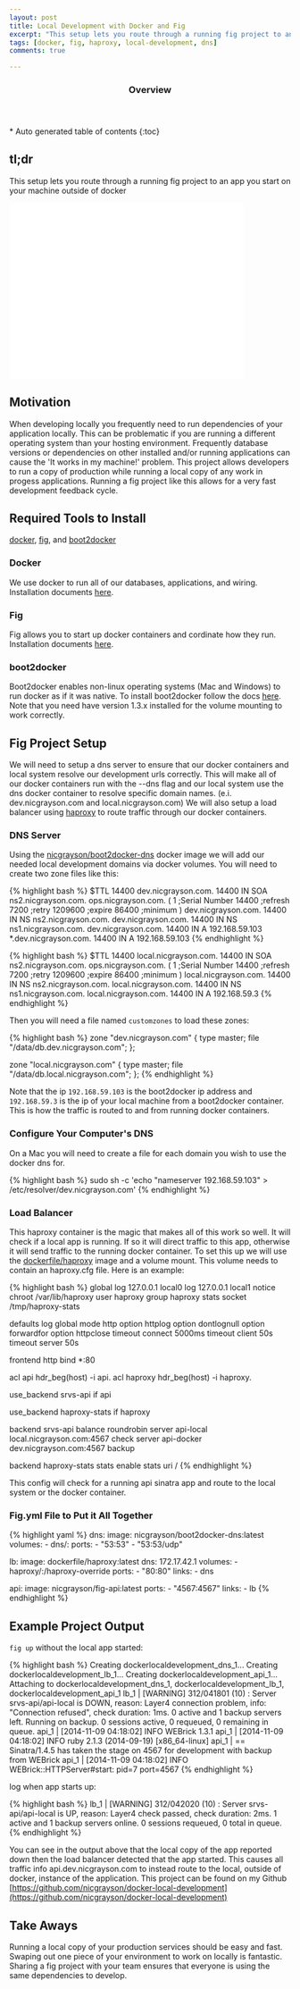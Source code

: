 ```yaml
---
layout: post
title: Local Development with Docker and Fig
excerpt: "This setup lets you route through a running fig project to an app you start on your machine outside of docker"
tags: [docker, fig, haproxy, local-development, dns]
comments: true

---
```


<section id="table-of-contents" class="toc">
  <header>
    <h3>Overview</h3>
  </header>
<div id="drawer" markdown="1">
*  Auto generated table of contents
{:toc}
</div>
</section><!-- /#table-of-contents -->

## tl;dr

This setup lets you route through a running fig project to an app you start on your machine outside of docker

<iframe width="420" height="315" src="//www.youtube.com/embed/ynRzehUDoSk" frameborder="0" allowfullscreen></iframe>

## Motivation

When developing locally you frequently need to run dependencies of your application locally. This can be problematic if you are running a different operating system than your hosting environment. Frequently database versions or dependencies on other installed and/or running applications can cause the 'It works in my machine!' problem. This project allows developers to run a copy of production while running a local copy of any work in progess applications. Running a fig project like this allows for a very fast development feedback cycle.

## Required Tools to Install

[docker](http://docker.com), [fig](http://fig.sh), and [boot2docker](http://boot2docker.io)

### Docker
We use docker to run all of our databases, applications, and wiring. Installation documents [here](https://docs.docker.com/installation/#installation).

### Fig
Fig allows you to start up docker containers and cordinate how they run. Installation documents [here](http://www.fig.sh/install.html).

### boot2docker
Boot2docker enables non-linux operating systems (Mac and Windows) to run docker as if it was native. To install boot2docker follow the docs [here](http://boot2docker.io). Note that you need have version 1.3.x installed for the volume mounting to work correctly.

## Fig Project Setup

We will need to setup a dns server to ensure that our docker containers and local system resolve our development urls correctly. This will make all of our docker containers run with the --dns flag and our local system use the dns docker container to resolve specific domain names. (e.i. dev.nicgrayson.com and local.nicgrayson.com) We will also setup a load balancer using [haproxy](http://www.haproxy.org) to route traffic through our docker containers.

### DNS Server

Using the [nicgrayson/boot2docker-dns](https://registry.hub.docker.com/u/nicgrayson/boot2docker-dns) docker image we will add our needed local development domains via docker volumes. You will need to create two zone files like this:

{% highlight bash %}
$TTL 14400
dev.nicgrayson.com.	14400	IN	SOA	ns2.nicgrayson.com.	ops.nicgrayson.com.	(
						1 ;Serial Number
						14400 ;refresh
						7200 ;retry
						1209600 ;expire
						86400 ;minimum
)
dev.nicgrayson.com.	 14400	IN	NS	ns2.nicgrayson.com.
dev.nicgrayson.com.	 14400	IN	NS	ns1.nicgrayson.com.
dev.nicgrayson.com.	 14400	IN	A	192.168.59.103
*.dev.nicgrayson.com. 14400	IN	A	192.168.59.103
{% endhighlight %}

{% highlight bash %}
$TTL 14400
local.nicgrayson.com.	14400	IN	SOA	ns2.nicgrayson.com.	ops.nicgrayson.com.	(
						1 ;Serial Number
						14400 ;refresh
						7200 ;retry
						1209600 ;expire
						86400 ;minimum
)
local.nicgrayson.com.	 14400	IN	NS	ns2.nicgrayson.com.
local.nicgrayson.com.	 14400	IN	NS	ns1.nicgrayson.com.
local.nicgrayson.com.	 14400	IN	A	192.168.59.3
{% endhighlight %}

Then you will need a file named `customzones` to load these zones:

{% highlight bash %}
zone "dev.nicgrayson.com" {
  type master;
  file "/data/db.dev.nicgrayson.com";
};

zone "local.nicgrayson.com" {
  type master;
  file "/data/db.local.nicgrayson.com";
};
{% endhighlight %}

Note that the ip `192.168.59.103` is the boot2docker ip address and `192.168.59.3` is the ip of your local machine from a boot2docker container. This is how the traffic is routed to and from running docker containers.

### Configure Your Computer's DNS

On a Mac you will need to create a file for each domain you wish to use the docker dns for.

{% highlight bash %}
sudo sh -c 'echo "nameserver 192.168.59.103" > /etc/resolver/dev.nicgrayson.com'
{% endhighlight %}

### Load Balancer

This haproxy container is the magic that makes all of this work so well. It will check if a local app is running. If so it will direct traffic to this app, otherwise it will send traffic to the running docker container. To set this up we will use the [dockerfile/haproxy](https://registry.hub.docker.com/u/dockerfile/haproxy/) image and a volume mount. This volume needs to contain an haproxy.cfg file. Here is an example:

{% highlight bash %}
global
  log 127.0.0.1 local0
  log 127.0.0.1 local1 notice
  chroot /var/lib/haproxy
  user haproxy
  group haproxy
  stats socket /tmp/haproxy-stats

defaults
  log global
  mode http
  option httplog
  option dontlognull
  option forwardfor
  option httpclose
  timeout connect 5000ms
  timeout client 50s
  timeout server 50s

frontend http
  bind *:80

  acl api hdr_beg(host) -i api.
  acl haproxy hdr_beg(host) -i haproxy.

  use_backend srvs-api if api

  use_backend haproxy-stats if haproxy

backend srvs-api
  balance roundrobin
  server api-local local.nicgrayson.com:4567 check
  server api-docker dev.nicgrayson.com:4567 backup

backend haproxy-stats
  stats enable
  stats uri /
{% endhighlight %}

This config will check for a running api sinatra app and route to the local system or the docker container.

### Fig.yml File to Put it All Together

{% highlight yaml %}
dns:
  image: nicgrayson/boot2docker-dns:latest
  volumes:
    - dns/:
  ports:
    - "53:53"
    - "53:53/udp"

lb:
  image: dockerfile/haproxy:latest
  dns: 172.17.42.1
  volumes:
    - haproxy/:/haproxy-override
  ports:
    - "80:80"
  links:
    - dns

api:
  image: nicgrayson/fig-api:latest
  ports:
    - "4567:4567"
  links:
    - lb
{% endhighlight %}

## Example Project Output

`fig up` without the local app started:

{% highlight bash %}
Creating dockerlocaldevelopment_dns_1...
Creating dockerlocaldevelopment_lb_1...
Creating dockerlocaldevelopment_api_1...
Attaching to dockerlocaldevelopment_dns_1, dockerlocaldevelopment_lb_1, dockerlocaldevelopment_api_1
lb_1  | [WARNING] 312/041801 (10) : Server srvs-api/api-local is DOWN, reason: Layer4 connection problem, info: "Connection refused", check duration: 1ms. 0 active and 1 backup servers left. Running on backup. 0 sessions active, 0 requeued, 0 remaining in queue.
api_1 | [2014-11-09 04:18:02] INFO  WEBrick 1.3.1
api_1 | [2014-11-09 04:18:02] INFO  ruby 2.1.3 (2014-09-19) [x86_64-linux]
api_1 | == Sinatra/1.4.5 has taken the stage on 4567 for development with backup from WEBrick
api_1 | [2014-11-09 04:18:02] INFO  WEBrick::HTTPServer#start: pid=7 port=4567
{% endhighlight %}

log when app starts up:

{% highlight bash %}
lb_1  | [WARNING] 312/042020 (10) : Server srvs-api/api-local is UP, reason: Layer4 check passed, check duration: 2ms. 1 active and 1 backup servers online. 0 sessions requeued, 0 total in queue.
{% endhighlight %}

You can see in the output above that the local copy of the app reported down then the load balancer detected that the app started. This causes all traffic info api.dev.nicgrayson.com to instead route to the local, outside of docker, instance of the application. This project can be found on my Github [https://github.com/nicgrayson/docker-local-development](https://github.com/nicgrayson/docker-local-development)

## Take Aways

Running a local copy of your production services should be easy and fast. Swaping out one piece of your environment to work on locally is fantastic. Sharing a fig project with your team ensures that everyone is using the same dependencies to develop.
